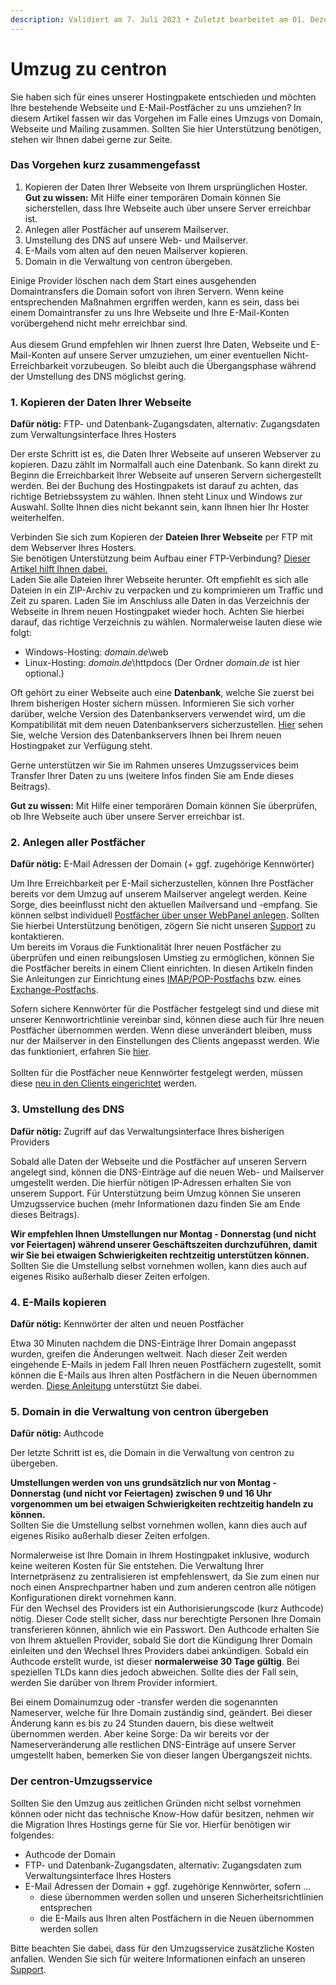 ```yaml
---
description: Validiert am 7. Juli 2023 • Zuletzt bearbeitet am 01. Dezember 2023
---
```


# Umzug zu centron

Sie haben sich für eines unserer Hostingpakete entschieden und möchten Ihre bestehende Webseite und E-Mail-Postfächer zu uns umziehen? In diesem Artikel fassen wir das Vorgehen im Falle eines Umzugs von Domain, Webseite und Mailing zusammen. Sollten Sie hier Unterstützung benötigen, stehen wir Ihnen dabei gerne zur Seite.

### Das Vorgehen kurz zusammengefasst <a href="#das_vorgehen_kurz_zusammengefasst" id="das_vorgehen_kurz_zusammengefasst"></a>

1. Kopieren der Daten Ihrer Webseite von Ihrem ursprünglichen Hoster.\
   **Gut zu wissen:** Mit Hilfe einer temporären Domain können Sie sicherstellen, dass Ihre Webseite auch über unsere Server erreichbar ist.
2. Anlegen aller Postfächer auf unserem Mailserver.
3. Umstellung des DNS auf unsere Web- und Mailserver.
4. E-Mails vom alten auf den neuen Mailserver kopieren.
5. Domain in die Verwaltung von centron übergeben.

Einige Provider löschen nach dem Start eines ausgehenden Domaintransfers die Domain sofort von ihren Servern. Wenn keine entsprechenden Maßnahmen ergriffen werden, kann es sein, dass bei einem Domaintransfer zu uns Ihre Webseite und Ihre E-Mail-Konten vorübergehend nicht mehr erreichbar sind.\
\
Aus diesem Grund empfehlen wir Ihnen zuerst Ihre Daten, Webseite und E-Mail-Konten auf unsere Server umzuziehen, um einer eventuellen Nicht-Erreichbarkeit vorzubeugen. So bleibt auch die Übergangsphase während der Umstellung des DNS möglichst gering.

### 1. Kopieren der Daten Ihrer Webseite <a href="#schritt_1_kopieren_der_daten_ihrer_webseite" id="schritt_1_kopieren_der_daten_ihrer_webseite"></a>

**Dafür nötig:** FTP- und Datenbank-Zugangsdaten, alternativ: Zugangsdaten zum Verwaltungsinterface Ihres Hosters

Der erste Schritt ist es, die Daten Ihrer Webseite auf unseren Webserver zu kopieren. Dazu zählt im Normalfall auch eine Datenbank. So kann direkt zu Beginn die Erreichbarkeit Ihrer Webseite auf unseren Servern sichergestellt werden. Bei der Buchung des Hostingpakets ist darauf zu achten, das richtige Betriebssystem zu wählen. Ihnen steht Linux und Windows zur Auswahl. Sollte Ihnen dies nicht bekannt sein, kann Ihnen hier Ihr Hoster weiterhelfen.

Verbinden Sie sich zum Kopieren der **Dateien Ihrer Webseite** per FTP mit dem Webserver Ihres Hosters.\
Sie benötigen Unterstützung beim Aufbau einer FTP-Verbindung? [Dieser Artikel hilft Ihnen dabei.](https://wiki8.centron.de/webhosting/ftp)\
Laden Sie alle Dateien Ihrer Webseite herunter. Oft empfiehlt es sich alle Dateien in ein ZIP-Archiv zu verpacken und zu komprimieren um Traffic und Zeit zu sparen. Laden Sie im Anschluss alle Daten in das Verzeichnis der Webseite in Ihrem neuen Hostingpaket wieder hoch. Achten Sie hierbei darauf, das richtige Verzeichnis zu wählen. Normalerweise lauten diese wie folgt:

* Windows-Hosting: _domain.de_\web
* Linux-Hosting: _domain.de_\httpdocs (Der Ordner _domain.de_ ist hier optional.)

Oft gehört zu einer Webseite auch eine **Datenbank**, welche Sie zuerst bei Ihrem bisherigen Hoster sichern müssen. Informieren Sie sich vorher darüber, welche Version des Datenbankservers verwendet wird, um die Kompatibilität mit dem neuen Datenbankservers sicherzustellen. [Hier](https://www.centron.de/hosting/homepage-hosting/) sehen Sie, welche Version des Datenbankservers Ihnen bei Ihrem neuen Hostingpaket zur Verfügung steht.

Gerne unterstützen wir Sie im Rahmen unseres Umzugsservices beim Transfer Ihrer Daten zu uns (weitere Infos finden Sie am Ende dieses Beitrags).

**Gut zu wissen:** Mit Hilfe einer temporären Domain können Sie überprüfen, ob Ihre Webseite auch über unsere Server erreichbar ist.

### 2. Anlegen aller Postfächer <a href="#schritt_2_anlegen_aller_postfacher" id="schritt_2_anlegen_aller_postfacher"></a>

**Dafür nötig:** E-Mail Adressen der Domain (+ ggf. zugehörige Kennwörter)

Um Ihre Erreichbarkeit per E-Mail sicherzustellen, können Ihre Postfächer bereits vor dem Umzug auf unserem Mailserver angelegt werden. Keine Sorge, dies beeinflusst nicht den aktuellen Mailversand und -empfang. Sie können selbst individuell [Postfächer über unser WebPanel anlegen](https://wiki8.centron.de/webhosting/interfaces/webpanel/email). Sollten Sie hierbei Unterstützung benötigen, zögern Sie nicht unseren [Support](https://www.centron.de/kontakt/) zu kontaktieren.\
Um bereits im Voraus die Funktionalität Ihrer neuen Postfächer zu überprüfen und einen reibungslosen Umstieg zu ermöglichen, können Sie die Postfächer bereits in einem Client einrichten. In diesen Artikeln finden Sie Anleitungen zur Einrichtung eines [IMAP/POP-Postfachs](https://wiki8.centron.de/email/imappop/mailbox/setup) bzw. eines [Exchange-Postfachs](https://wiki8.centron.de/email/exchange/mailbox/setup).

Sofern sichere Kennwörter für die Postfächer festgelegt sind und diese mit unserer Kennwortrichtlinie vereinbar sind, können diese auch für Ihre neuen Postfächer übernommen werden. Wenn diese unverändert bleiben, muss nur der Mailserver in den Einstellungen des Clients angepasst werden. Wie das funktioniert, erfahren Sie [hier](https://wiki8.centron.de/email/imappop/mailbox/changehost).\
\
Sollten für die Postfächer neue Kennwörter festgelegt werden, müssen diese [neu in den Clients eingerichtet](https://wiki8.centron.de/email/imappop/mailbox/setup) werden.

### 3. Umstellung des DNS <a href="#schritt_3_umstellung_des_dns" id="schritt_3_umstellung_des_dns"></a>

**Dafür nötig:** Zugriff auf das Verwaltungsinterface Ihres bisherigen Providers

Sobald alle Daten der Webseite und die Postfächer auf unseren Servern angelegt sind, können die DNS-Einträge auf die neuen Web- und Mailserver umgestellt werden. Die hierfür nötigen IP-Adressen erhalten Sie von unserem Support. Für Unterstützung beim Umzug können Sie unseren Umzugsservice buchen (mehr Informationen dazu finden Sie am Ende dieses Beitrags).

**Wir empfehlen Ihnen Umstellungen nur Montag - Donnerstag (und nicht vor Feiertagen) während unserer Geschäftszeiten durchzuführen, damit wir Sie bei etwaigen Schwierigkeiten rechtzeitig unterstützen können.**\
Sollten Sie die Umstellung selbst vornehmen wollen, kann dies auch auf eigenes Risiko außerhalb dieser Zeiten erfolgen.

### 4. E-Mails kopieren <a href="#schritt_4_e-mails_kopieren" id="schritt_4_e-mails_kopieren"></a>

**Dafür nötig:** Kennwörter der alten und neuen Postfächer

Etwa 30 Minuten nachdem die DNS-Einträge Ihrer Domain angepasst wurden, greifen die Änderungen weltweit. Nach dieser Zeit werden eingehende E-Mails in jedem Fall Ihren neuen Postfächern zugestellt, somit können die E-Mails aus Ihren alten Postfächern in die Neuen übernommen werden. [Diese Anleitung](https://wiki8.centron.de/email/umzug) unterstützt Sie dabei.

### 5. Domain in die Verwaltung von centron übergeben <a href="#schritt_5_domain_in_die_verwaltung_von_centron_uebergeben" id="schritt_5_domain_in_die_verwaltung_von_centron_uebergeben"></a>

**Dafür nötig:** Authcode

Der letzte Schritt ist es, die Domain in die Verwaltung von centron zu übergeben.

**Umstellungen werden von uns grundsätzlich nur von Montag - Donnerstag (und nicht vor Feiertagen) zwischen 9 und 16 Uhr vorgenommen um bei etwaigen Schwierigkeiten rechtzeitig handeln zu können.**\
Sollten Sie die Umstellung selbst vornehmen wollen, kann dies auch auf eigenes Risiko außerhalb dieser Zeiten erfolgen.

Normalerweise ist Ihre Domain in Ihrem Hostingpaket inklusive, wodurch keine weiteren Kosten für Sie entstehen. Die Verwaltung Ihrer Internetpräsenz zu zentralisieren ist empfehlenswert, da Sie zum einen nur noch einen Ansprechpartner haben und zum anderen centron alle nötigen Konfigurationen direkt vornehmen kann.\
Für den Wechsel des Providers ist ein Authorisierungscode (kurz Authcode) nötig. Dieser Code stellt sicher, dass nur berechtigte Personen Ihre Domain transferieren können, ähnlich wie ein Passwort. Den Authcode erhalten Sie von Ihrem aktuellen Provider, sobald Sie dort die Kündigung Ihrer Domain einleiten und den Wechsel Ihres Providers dabei ankündigen. Sobald ein Authcode erstellt wurde, ist dieser **normalerweise 30 Tage gültig**. Bei speziellen TLDs kann dies jedoch abweichen. Sollte dies der Fall sein, werden Sie darüber von Ihrem Provider informiert.

Bei einem Domainumzug oder -transfer werden die sogenannten Nameserver, welche für Ihre Domain zuständig sind, geändert. Bei dieser Änderung kann es bis zu 24 Stunden dauern, bis diese weltweit übernommen werden. Aber keine Sorge: Da wir bereits vor der Nameserveränderung alle restlichen DNS-Einträge auf unsere Server umgestellt haben, bemerken Sie von dieser langen Übergangszeit nichts.

### Der centron-Umzugsservice <a href="#der_centron-umzugsservice" id="der_centron-umzugsservice"></a>

Sollten Sie den Umzug aus zeitlichen Gründen nicht selbst vornehmen können oder nicht das technische Know-How dafür besitzen, nehmen wir die Migration Ihres Hostings gerne für Sie vor. Hierfür benötigen wir folgendes:

* Authcode der Domain
* FTP- und Datenbank-Zugangsdaten, alternativ: Zugangsdaten zum Verwaltungsinterface Ihres Hosters
* E-Mail Adressen der Domain + ggf. zugehörige Kennwörter, sofern …
  * diese übernommen werden sollen und unseren Sicherheitsrichtlinien entsprechen
  * die E-Mails aus Ihren alten Postfächern in die Neuen übernommen werden sollen

Bitte beachten Sie dabei, dass für den Umzugsservice zusätzliche Kosten anfallen. Wenden Sie sich für weitere Informationen einfach an unseren [Support](https://www.centron.de/kontakt/).
